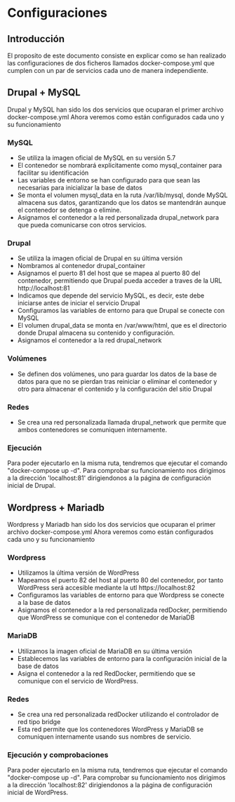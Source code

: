 # Configuraciones #
## Introducción ##
El proposito de este documento consiste en explicar como se han realizado las configuraciones de dos ficheros llamados docker-compose.yml que cumplen con un par de servicios cada uno de manera independiente.
## Drupal + MySQL ##
Drupal y MySQL han sido los dos servicios que ocuparan el primer archivo docker-compose.yml
Ahora veremos como están configurados cada uno y su funcionamiento
### MySQL ###
- Se utiliza la imagen oficial de MySQL en su versión 5.7
- El contenedor se nombrará explicitamente como mysql_container para facilitar su identificación
- Las variables de entorno se han configurado para que sean las necesarias para inicializar la base de datos
- Se monta el volumen mysql_data en la ruta /var/lib/mysql, donde MySQL almacena sus datos, garantizando que los datos se mantendrán aunque el contenedor se detenga o elimine.
- Asignamos el contenedor a la red personalizada drupal_network para que pueda comunicarse con otros servicios.
### Drupal ###
- Se utiliza la imagen oficial de Drupal en su última versión
- Nombramos al contenedor drupal_container
- Asignamos el puerto 81 del host que se mapea al puerto 80 del contenedor, permitiendo que Drupal pueda acceder a traves de la URL http://localhost:81
- Indicamos que depende del servicio MySQL, es decir, este debe iniciarse antes de iniciar el servicio Drupal
- Configuramos las variables de entorno para que Drupal se conecte con MySQL
- El volumen drupal_data se monta en /var/www/html, que es el directorio donde Drupal almacena su contenido y configuración.
- Asignamos el contenedor a la red drupal_network
### Volúmenes ###
- Se definen dos volúmenes, uno para guardar los datos de la base de datos para que no se pierdan tras reiniciar o eliminar el contenedor y otro para almacenar el contenido y la configuración del sitio Drupal
### Redes ###
- Se crea una red personalizada llamada drupal_network que permite que ambos contenedores se comuniquen internamente.
### Ejecución ###
Para poder ejecutarlo en la misma ruta, tendremos que ejecutar el comando "docker-compose up -d".
Para comprobar su funcionamiento nos dirigimos a la dirección 'localhost:81' dirigiendonos a la página de configuración inicial de Drupal.
## Wordpress + Mariadb ##
Wordpress y Mariadb han sido los dos servicios que ocuparan el primer archivo docker-compose.yml
Ahora veremos como están configurados cada uno y su funcionamiento
### Wordpress ###
- Utilizamos la última versión de WordPress
- Mapeamos el puerto 82 del host al puerto 80 del contenedor, por tanto WordPress será accesible mediante la utl https://localhost:82
- Configuramos las variables de entorno para que Wordpress se conecte a la base de datos
- Asignamos el contenedor a la red personalizada redDocker, permitiendo que WordPress se comunique con el contenedor de MariaDB
### MariaDB ###
- Utilizamos la imagen oficial de MariaDB en su última versión
- Establecemos las variables de entorno para la configuración inicial de la base de datos
- Asigna el contenedor a la red RedDocker, permitiendo que se comunique con el servicio de WordPress.
### Redes ###
- Se crea una red personalizada redDocker utilizando el controlador de red tipo bridge
- Esta red permite que los contenedores WordPress y MariaDB se comuniquen internamente usando sus nombres de servicio.
### Ejecución y comprobaciones ###
Para poder ejecutarlo en la misma ruta, tendremos que ejecutar el comando "docker-compose up -d".
Para comprobar su funcionamiento nos dirigimos a la dirección 'localhost:82' dirigiendonos a la página de configuración inicial de WordPress.